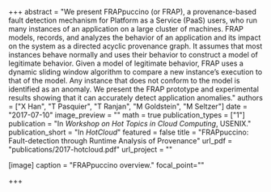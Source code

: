 +++
abstract = "We present FRAPpuccino (or FRAP), a provenance-based fault detection mechanism for Platform as a Service (PaaS) users, who run many instances of an application on a large cluster of machines. FRAP models, records, and analyzes the behavior of an application and its impact on the system as a directed acyclic provenance graph. It assumes that most instances behave normally and uses their behavior to construct a model of legitimate behavior. Given a model of legitimate behavior, FRAP uses a dynamic sliding window algorithm to compare a new instance’s execution to that of the model. Any instance that does not conform to the model is identified as an anomaly. We present the FRAP prototype and experimental results showing that it can accurately detect application anomalies."
authors = ["X Han", "T Pasquier", "T Ranjan", "M Goldstein", "M Seltzer"]
date = "2017-07-10"
image_preview = ""
math = true
publication_types = ["1"]
publication = "In *Workshop on Hot Topics in Cloud Computing*, USENIX."
publication_short = "In *HotCloud*"
featured = false
title = "FRAPpuccino: Fault-detection through Runtime Analysis of Provenance"
url_pdf = "publications/2017-hotcloud.pdf"
url_project =  ""



[image]
caption = "FRAPpuccino overview."
focal_point=""

+++
